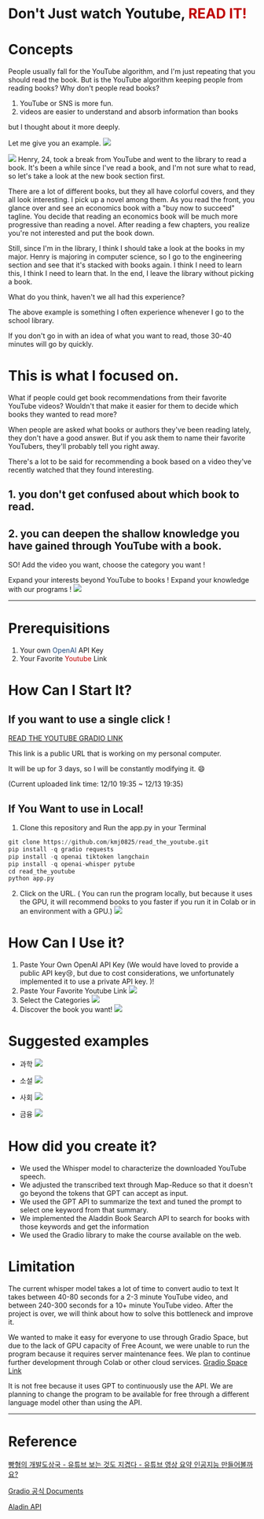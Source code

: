 # Don't Just watch Youtube, <font color="#c00000">READ IT!</font>
# Concepts 
People usually fall for the YouTube algorithm, and I'm just repeating that you should read the book. 
But is the YouTube algorithm keeping people from reading books? 
Why don't people read books? 

1. YouTube or SNS is more fun. 
2. videos are easier to understand and absorb information than books 

but I thought about it more deeply. 

Let me give you an example. 
![](https://i.imgur.com/D3VFRDW.jpg)

![](https://i.imgur.com/OXcj9CS.png)
Henry, 24, took a break from YouTube and went to the library to read a book. It's been a while since I've read a book, and I'm not sure what to read, so let's take a look at the new book section first. 

There are a lot of different books, but they all have colorful covers, and they all look interesting. I pick up a novel among them. As you read the front, you glance over and see an economics book with a "buy now to succeed" tagline. You decide that reading an economics book will be much more progressive than reading a novel. After reading a few chapters, you realize you're not interested and put the book down. 

Still, since I'm in the library, I think I should take a look at the books in my major. Henry is majoring in computer science, so I go to the engineering section and see that it's stacked with books again. I think I need to learn this, I think I need to learn that. In the end, I leave the library without picking a book.

What do you think, haven't we all had this experience? 

The above example is something I often experience whenever I go to the school library.

If you don't go in with an idea of what you want to read, those 30-40 minutes will go by quickly.


# This is what I focused on. 


What if people could get book recommendations from their favorite YouTube videos?
Wouldn't that make it easier for them to decide which books they wanted to read more? 
 
When people are asked what books or authors they've been reading lately, they don't have a good answer. But if you ask them to name their favorite YouTubers, they'll probably tell you right away. 

There's a lot to be said for recommending a book based on a video they've recently watched that they found interesting.

## 1. you don't get confused about which book to read.
## 2. you can deepen the shallow knowledge you have gained through YouTube with a book. 

SO! Add the video you want, choose the category you want !

Expand your interests beyond YouTube to books !
Expand your knowledge with our programs !
![](https://i.imgur.com/vInRAva.png)
- - - 

# Prerequisitions 
1. Your own <font color="#1f497d">OpenAI</font> API Key 
2. Your Favorite <font color="#c00000">Youtube</font> Link

# How Can I Start It?  
## If you want to use a single click ! 
[READ THE YOUTUBE GRADIO LINK](https://8d07a9368ff0146472.gradio.live)

This link is a public URL that is working on my personal computer. 

It will be up for 3 days, so I will be constantly modifying it. 😄

(Current uploaded link time: 12/10 19:35 ~ 12/13 19:35) 


## If You Want to use in Local! 
1. Clone this repository and Run the app.py in your Terminal
```python
git clone https://github.com/kmj0825/read_the_youtube.git
pip install -q gradio requests
pip install -q openai tiktoken langchain
pip install -q openai-whisper pytube
cd read_the_youtube 
python app.py    
```
2. Click on the URL. 
   ( You can run the program locally, but because it uses the GPU, it will recommend books to you faster if you run it in Colab or in an environment with a GPU.)
![](https://i.imgur.com/KxlyigP.png)

# How Can I Use it? 
1.  Paste Your Own OpenAI API Key 
   (We would have loved to provide a public API key😢, but due to cost considerations, we unfortunately implemented it to use a private API key. )!
2. Paste Your Favorite Youtube Link
![](https://i.imgur.com/p0Rasiy.png)
3. Select the Categories
![](https://i.imgur.com/ZiWbTN0.png)
4. Discover the book you want!
![](https://i.imgur.com/gqHY8Ix.png)

# Suggested examples

- 과학
![](https://i.imgur.com/JkTk63d.png)

- 소설 
![](https://i.imgur.com/1xIkmAq.png)

- 사회
![](https://i.imgur.com/pqfFTmy.png)

- 금융 
![](https://i.imgur.com/bakSf8A.png)

# How did you create it? 
- We used the Whisper model to characterize the downloaded YouTube speech.
- We adjusted the transcribed text through Map-Reduce so that it doesn't go beyond the tokens that GPT can accept as input.
- We used the GPT API to summarize the text and tuned the prompt to select one keyword from that summary. 
- We implemented the Aladdin Book Search API to search for books with those keywords and get the information 
- We used the Gradio library to make the course available on the web.

# Limitation 
The current whisper model takes a lot of time to convert audio to text
It takes between 40-80 seconds for a 2-3 minute YouTube video, and between 240-300 seconds for a 10+ minute YouTube video. 
After the project is over, we will think about how to solve this bottleneck and improve it.

We wanted to make it easy for everyone to use through Gradio Space, but due to the lack of GPU capacity of Free Acount, we were unable to run the program because it requires server maintenance fees. 
We plan to continue further development through Colab or other cloud services. 
[Gradio Space Link](https://huggingface.co/spaces/raphael825/read_the_youtube)

It is not free because it uses GPT to continuously use the API.
We are planning to change the program to be available for free through a different language model other than using the API.
- - -
# Reference 
[빵형의 개발도상국 - 유튜브 보는 것도 지겹다 - 유튜브 영상 요약 인공지능 만들어볼까요?](https://www.youtube.com/watch?v=g77Ob5_hPKE)


[Gradio 공식 Documents](https://www.gradio.app/docs)


[Aladin API](https://docs.google.com/document/d/1mX-WxuoGs8Hy-QalhHcvuV17n50uGI2Sg_GHofgiePE/edit)

